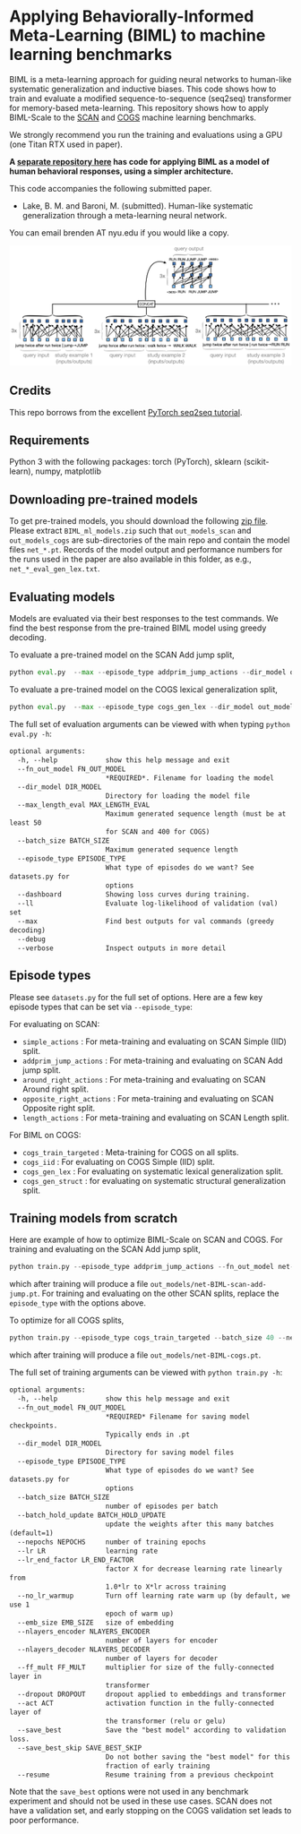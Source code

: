 # Applying Behaviorally-Informed Meta-Learning (BIML) to machine learning benchmarks

BIML is a meta-learning approach for guiding neural networks to human-like systematic generalization and inductive biases. This code shows how to train and evaluate a modified sequence-to-sequence (seq2seq) transformer for memory-based meta-learning. This repository shows how to apply BIML-Scale to the [SCAN](https://github.com/brendenlake/SCAN) and [COGS](https://github.com/najoungkim/COGS) machine learning benchmarks.

We strongly recommend you run the training and evaluations using a GPU (one Titan RTX used in paper).

**A [separate repository here](https://github.com/brendenlake/BIML-sysgen) has code for applying BIML as a model of human behavioral responses, using a simpler architecture.**

This code accompanies the following submitted paper.
- Lake, B. M. and Baroni, M. (submitted). Human-like systematic generalization through a meta-learning neural network.   

You can email brenden AT nyu.edu if you would like a copy.

<img src="imgs/model.png" alt="BIML-scale architecture" width="700"/>

## Credits
This repo borrows from the excellent [PyTorch seq2seq tutorial](https://pytorch.org/tutorials/beginner/translation_transformer.html).

## Requirements
Python 3 with the following packages:
torch (PyTorch), sklearn (scikit-learn), numpy, matplotlib

## Downloading pre-trained models
To get pre-trained models, you should download the following [zip file](https://cims.nyu.edu/~brenden/supplemental/BIML-large-files/BIML_ml_models.zip). Please extract `BIML_ml_models.zip` such that `out_models_scan` and `out_models_cogs` are sub-directories of the main repo and contain the model files `net_*.pt`. Records of the model output and performance numbers for the runs used in the paper are also available in this folder, as e.g., `net_*_eval_gen_lex.txt`.

## Evaluating models
Models are evaluated via their best responses to the test commands. We find the best response from the pre-trained BIML model using greedy decoding.

To evaluate a pre-trained model on the SCAN Add jump split,
```python
python eval.py  --max --episode_type addprim_jump_actions --dir_model out_models_scan --fn_out_model net_addprim_jump_actions_rep1.pt --verbose
```

To evaluate a pre-trained model on the COGS lexical generalization split,
```python
python eval.py  --max --episode_type cogs_gen_lex --dir_model out_models_cogs --fn_out_model net_cogs_train_targeted_rep1.pt --verbose
```


The full set of evaluation arguments can be viewed with when typing `python eval.py -h`:
```
optional arguments:
  -h, --help            show this help message and exit
  --fn_out_model FN_OUT_MODEL
                        *REQUIRED*. Filename for loading the model
  --dir_model DIR_MODEL
                        Directory for loading the model file
  --max_length_eval MAX_LENGTH_EVAL
                        Maximum generated sequence length (must be at least 50
                        for SCAN and 400 for COGS)
  --batch_size BATCH_SIZE
                        Maximum generated sequence length
  --episode_type EPISODE_TYPE
                        What type of episodes do we want? See datasets.py for
                        options
  --dashboard           Showing loss curves during training.
  --ll                  Evaluate log-likelihood of validation (val) set
  --max                 Find best outputs for val commands (greedy decoding)
  --debug
  --verbose             Inspect outputs in more detail
```

## Episode types
Please see `datasets.py` for the full set of options. Here are a few key episode types that can be set via `--episode_type`:

For evaluating on SCAN:
- `simple_actions` : For meta-training and evaluating on SCAN Simple (IID) split.
- `addprim_jump_actions` : For meta-training and evaluating on SCAN Add jump split.
- `around_right_actions` : For meta-training and evaluating on SCAN Around right split.
- `opposite_right_actions` : For meta-training and evaluating on SCAN Opposite right split.
- `length_actions` : For meta-training and evaluating on SCAN Length split.

For BIML on COGS:
- `cogs_train_targeted` : Meta-training for COGS on all splits.
- `cogs_iid` : For evaluating on COGS Simple (IID) split.
- `cogs_gen_lex` : For evaluating on systematic lexical generalization split.
- `cogs_gen_struct` : for evaluating on systematic structural generalization split.

## Training models from scratch
Here are example of how to optimize BIML-Scale on SCAN and COGS. For training and evaluating on the SCAN Add jump split, 
```python
python train.py --episode_type addprim_jump_actions --fn_out_model net-BIML-scan-add-jump.pt
```
which after training will produce a file `out_models/net-BIML-scan-add-jump.pt`. For training and evaluating on the other SCAN splits, replace the `episode_type` with the options above.

To optimize for all COGS splits,
```python
python train.py --episode_type cogs_train_targeted --batch_size 40 --nepochs 300 --fn_out_model net-BIML-cogs.pt
```
which after training will produce a file `out_models/net-BIML-cogs.pt`.


The full set of training arguments can be viewed with `python train.py -h`:
```
optional arguments:
  -h, --help            show this help message and exit
  --fn_out_model FN_OUT_MODEL
                        *REQUIRED* Filename for saving model checkpoints.
                        Typically ends in .pt
  --dir_model DIR_MODEL
                        Directory for saving model files
  --episode_type EPISODE_TYPE
                        What type of episodes do we want? See datasets.py for
                        options
  --batch_size BATCH_SIZE
                        number of episodes per batch
  --batch_hold_update BATCH_HOLD_UPDATE
                        update the weights after this many batches (default=1)
  --nepochs NEPOCHS     number of training epochs
  --lr LR               learning rate
  --lr_end_factor LR_END_FACTOR
                        factor X for decrease learning rate linearly from
                        1.0*lr to X*lr across training
  --no_lr_warmup        Turn off learning rate warm up (by default, we use 1
                        epoch of warm up)
  --emb_size EMB_SIZE   size of embedding
  --nlayers_encoder NLAYERS_ENCODER
                        number of layers for encoder
  --nlayers_decoder NLAYERS_DECODER
                        number of layers for decoder
  --ff_mult FF_MULT     multiplier for size of the fully-connected layer in
                        transformer
  --dropout DROPOUT     dropout applied to embeddings and transformer
  --act ACT             activation function in the fully-connected layer of
                        the transformer (relu or gelu)
  --save_best           Save the "best model" according to validation loss.
  --save_best_skip SAVE_BEST_SKIP
                        Do not bother saving the "best model" for this
                        fraction of early training
  --resume              Resume training from a previous checkpoint
```
Note that the `save_best` options were not used in any benchmark experiment and should not be used in these use cases. SCAN does not have a validation set, and early stopping on the COGS validation set leads to poor performance.                       